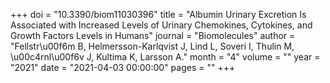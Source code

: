 +++
doi = "10.3390/biom11030396"
title = "Albumin Urinary Excretion Is Associated with Increased Levels of Urinary Chemokines, Cytokines, and Growth Factors Levels in Humans"
journal = "Biomolecules"
author = "Fellstr\u00f6m B, Helmersson-Karlqvist J, Lind L, Soveri I, Thulin M, \u00c4rnl\u00f6v J, Kultima K, Larsson A."
month = "4"
volume = ""
year = "2021"
date = "2021-04-03 00:00:00"
pages = ""
+++

